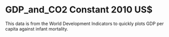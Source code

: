# GDP_and_CO2 Constant 2010 US$
This data is from the World Development Indicators to quickly plots GDP per capita against infant mortality.